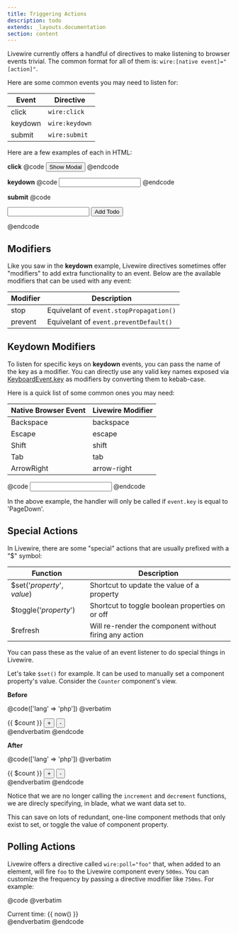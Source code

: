 ```yaml
---
title: Triggering Actions
description: todo
extends: _layouts.documentation
section: content
---
```


Livewire currently offers a handful of directives to make listening to browser events trivial. The common format for all of them is: `wire:[native event]="[action]"`.

Here are some common events you may need to listen for:

Event | Directive
--- | ---
click | `wire:click`
keydown | `wire:keydown`
submit | `wire:submit`

Here are a few examples of each in HTML:

**click**
@code
<button wire:click="showModal">Show Modal</button>
@endcode

**keydown**
@code
<input wire:keydown.enter="search">
@endcode

**submit**
@code
<form wire:submit="addTodo">
    <input wire:model="title">
    <button>Add Todo</button>
</form>
@endcode

## Modifiers

Like you saw in the **keydown** example, Livewire directives sometimes offer "modifiers" to add extra functionality to an event. Below are the available modifiers that can be used with any event:

Modifier | Description
--- | ---
stop | Equivelant of `event.stopPropagation()`
prevent | Equivelant of `event.preventDefault()`

## Keydown Modifiers

To listen for specific keys on **keydown** events, you can pass the name of the key as a modifier. You can directly use any valid key names exposed via [KeyboardEvent.key](https://developer.mozilla.org/en-US/docs/Web/API/KeyboardEvent/key/Key_Values) as modifiers by converting them to kebab-case.

Here is a quick list of some common ones you may need:

Native Browser Event | Livewire Modifier
--- | ---
Backspace | backspace
Escape | escape
Shift | shift
Tab | tab
ArrowRight | arrow-right

@code
<input wire:keydown.page-down="foo">
@endcode

In the above example, the handler will only be called if `event.key` is equal to 'PageDown'.

## Special Actions
In Livewire, there are some "special" actions that are usually prefixed with a "$" symbol:

Function | Description
--- | ---
$set('_property_', _value_) | Shortcut to update the value of a property
$toggle('_property_') | Shortcut to toggle boolean properties on or off
$refresh | Will re-render the component without firing any action

You can pass these as the value of an event listener to do special things in Livewire.

Let's take `$set()` for example. It can be used to manually set a component property's value. Consider the `Counter` component's view.

**Before**

@code(['lang' => 'php'])
@verbatim
<div>
    {{ $count }}
    <button wire:click="increment">+</button>
    <button wire:click="decrement">-</button>
</div>
@endverbatim
@endcode

**After**

@code(['lang' => 'php'])
@verbatim
<div>
    {{ $count }}
    <button wire:click="$set('count', {{ $count + 1 }})">+</button>
    <button wire:click="$set('count', {{ $count - 1 }})">-</button>
</div>
@endverbatim
@endcode

Notice that we are no longer calling the `increment` and `decrement` functions, we are direcly specifying, in blade, what we want data set to.

This can save on lots of redundant, one-line component methods that only exist to set, or toggle the value of component property.

## Polling Actions
Livewire offers a directive called `wire:poll="foo"` that, when added to an element, will fire `foo` to the Livewire component every `500ms`. You can customize the frequency by passing a directive modifier like `750ms`. For example:

@code
@verbatim
<div wire:poll.750ms="$refresh">
    Current time: {{ now() }}
</div>
@endverbatim
@endcode
